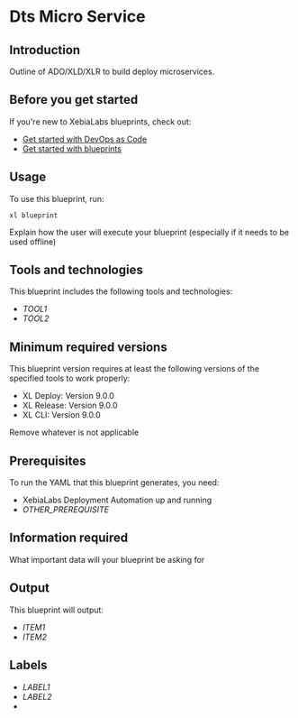 # Dts Micro Service

## Introduction

Outline of ADO/XLD/XLR to build deploy microservices.

## Before you get started

If you're new to XebiaLabs blueprints, check out:

* [Get started with DevOps as Code](https://docs.xebialabs.com/xl-release/concept/get-started-with-devops-as-code.html)
* [Get started with blueprints](https://docs.xebialabs.com/xl-release/concept/get-started-with-blueprints.html)

## Usage

To use this blueprint, run:

```plain
xl blueprint
```

Explain how the user will execute your blueprint (especially if it needs to be used offline)

## Tools and technologies

This blueprint includes the following tools and technologies:

* _TOOL1_
* _TOOL2_

## Minimum required versions

This blueprint version requires at least the following versions of the specified tools to work properly:

* XL Deploy: Version 9.0.0
* XL Release: Version 9.0.0
* XL CLI: Version 9.0.0

Remove whatever is not applicable

## Prerequisites

To run the YAML that this blueprint generates, you need:

* XebiaLabs Deployment Automation up and running
* _OTHER_PREREQUISITE_

## Information required

What important data will your blueprint be asking for

## Output

This blueprint will output:

* _ITEM1_
* _ITEM2_

## Labels

* _LABEL1_
* _LABEL2_
*